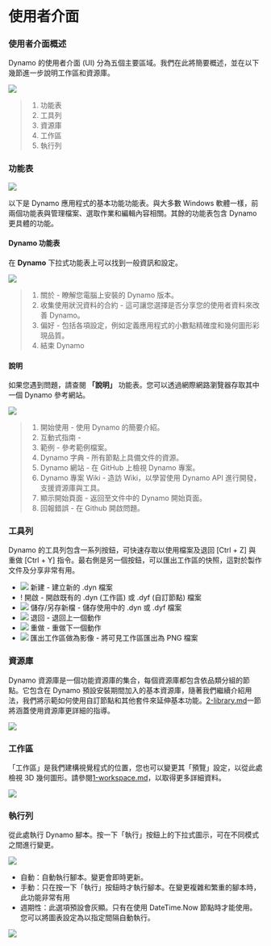 # 使用者介面

### 使用者介面概述

Dynamo 的使用者介面 (UI) 分為五個主要區域。我們在此將簡要概述，並在以下幾節進一步說明工作區和資源庫。

![](images/userinterface-ui.jpg)

> 1. 功能表
> 2. 工具列
> 3. 資源庫
> 4. 工作區
> 5. 執行列

### 功能表

![](../.gitbook/assets/userinterface-menu\(1\).jpg)

以下是 Dynamo 應用程式的基本功能功能表。與大多數 Windows 軟體一樣，前兩個功能表與管理檔案、選取作業和編輯內容相關。其餘的功能表包含 Dynamo 更具體的功能。

#### Dynamo 功能表

在 **Dynamo** 下拉式功能表上可以找到一般資訊和設定。

![](images/userinterface-dynamomenu.jpg)

> 1. 關於 - 瞭解您電腦上安裝的 Dynamo 版本。
> 2. 收集使用狀況資料的合約 - 這可讓您選擇是否分享您的使用者資料來改善 Dynamo。
> 3. 偏好 - 包括各項設定，例如定義應用程式的小數點精確度和幾何圖形彩現品質。
> 4. 結束 Dynamo

#### 說明

如果您遇到問題，請查閱 **「說明」** 功能表。您可以透過網際網路瀏覽器存取其中一個 Dynamo 參考網站。

![](images/userinterface-helpmenu.jpg)

> 1. 開始使用 - 使用 Dynamo 的簡要介紹。
> 2. 互動式指南 -
> 3. 範例 - 參考範例檔案。
> 4. Dynamo 字典 - 所有節點上具備文件的資源。
> 5. Dynamo 網站 - 在 GitHub 上檢視 Dynamo 專案。
> 6. Dynamo 專案 Wiki - 造訪 Wiki，以學習使用 Dynamo API 進行開發，支援資源庫與工具。
> 7. 顯示開始頁面 - 返回至文件中的 Dynamo 開始頁面。
> 8. 回報錯誤 - 在 Github 開啟問題。

### 工具列

Dynamo 的工具列包含一系列按鈕，可快速存取以使用檔案及退回 [Ctrl + Z] 與重做 [Ctrl + Y] 指令。最右側是另一個按鈕，可以匯出工作區的快照，這對於製作文件及分享非常有用。

* ![](images/userinterface-newfile.jpg) 新建 - 建立新的 .dyn 檔案
* \![](<images/userinterface-open(1) (1).jpg>) 開啟 - 開啟既有的 .dyn (工作區) 或 .dyf (自訂節點) 檔案
* ![](images/userinterface-save.jpg) 儲存/另存新檔 - 儲存使用中的 .dyn 或 .dyf 檔案
* ![](images/userinterface-undo.jpg) 退回 - 退回上一個動作
* ![](images/userinterface-redo.jpg) 重做 - 重做下一個動作
* ![](images/userinterface-screenshot.jpg) 匯出工作區做為影像 - 將可見工作區匯出為 PNG 檔案

### 資源庫

Dynamo 資源庫是一個功能資源庫的集合，每個資源庫都包含依品類分組的節點。它包含在 Dynamo 預設安裝期間加入的基本資源庫，隨著我們繼續介紹用法，我們將示範如何使用自訂節點和其他套件來延伸基本功能。[2-library.md](2-library.md "mention")一節將涵蓋使用資源庫更詳細的指導。

![](images/userinterface-library.jpg)

### 工作區

「工作區」是我們建構視覺程式的位置，您也可以變更其「預覽」設定，以從此處檢視 3D 幾何圖形。請參閱[1-workspace.md](1-workspace.md "mention")，以取得更多詳細資料。

![](images/userinterface-workspace.gif)

### 執行列

從此處執行 Dynamo 腳本。按一下「執行」按鈕上的下拉式圖示，可在不同模式之間進行變更。

![](images/userinterface-executionbar.gif)

* 自動：自動執行腳本。變更會即時更新。
* 手動：只在按一下「執行」按鈕時才執行腳本。在變更複雜和繁重的腳本時，此功能非常有用
* 週期性：此選項預設會灰顯。只有在使用 DateTime.Now 節點時才能使用。您可以將圖表設定為以指定間隔自動執行。

![](images/userinterface-executionbarDateTimenode.jpg)
